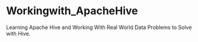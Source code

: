 # Workingwith_ApacheHive
Learning Apache Hive and Working With Real World Data Problems to Solve with Hive.
